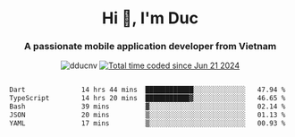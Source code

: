 <h1 align="center">
  Hi 👋, I'm  Duc</h1>
<h3 align="center">A passionate mobile application developer from Vietnam</h3>  
  
<p align="center"> <img src="https://komarev.com/ghpvc/?username=dducnv&label=Profile%20views&color=0e75b6&style=flat" alt="dducnv" /> 
<a href="https://wakatime.com/@4d2a2cd9-1bcb-4dd1-84a4-dce128a35137"><img src="https://wakatime.com/badge/user/4d2a2cd9-1bcb-4dd1-84a4-dce128a35137.svg" alt="Total time coded since Jun 21 2024" /></a>
</p>  

<div style="width: 100vw; overflow-x: auto; flex:center">
  <!--START_SECTION:waka-->

```txt
Dart              14 hrs 44 mins  ████████████░░░░░░░░░░░░░   47.94 %
TypeScript        14 hrs 20 mins  ███████████▓░░░░░░░░░░░░░   46.65 %
Bash              39 mins         ▓░░░░░░░░░░░░░░░░░░░░░░░░   02.14 %
JSON              20 mins         ▒░░░░░░░░░░░░░░░░░░░░░░░░   01.13 %
YAML              17 mins         ▒░░░░░░░░░░░░░░░░░░░░░░░░   00.93 %
```

<!--END_SECTION:waka-->
</div>




  
